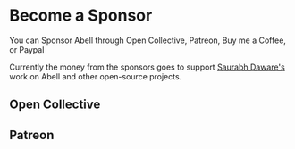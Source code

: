 # Become a Sponsor

You can Sponsor Abell through Open Collective, Patreon, Buy me a Coffee, or Paypal

Currently the money from the sponsors goes to support [Saurabh Daware's](https://twitter.com/saurabhcodes) work on Abell and other open-source projects.

## Open Collective

<object type="image/svg+xml" data="https://opencollective.com/abelljs/tiers/silver-sponsor.svg?avatarHeight=70&width=800" style="max-width: 100%;"></object>


## Patreon
